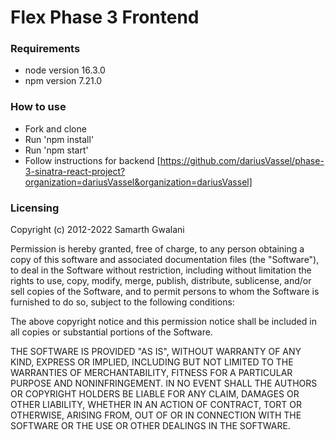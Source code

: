 # Flex Phase 3 Frontend

### Requirements

- node version 16.3.0
- npm version 7.21.0

### How to use

- Fork and clone
- Run 'npm install'
- Run 'npm start'
- Follow instructions for backend [https://github.com/dariusVassel/phase-3-sinatra-react-project?organization=dariusVassel&organization=dariusVassel]

### Licensing

Copyright (c) 2012-2022 Samarth Gwalani

Permission is hereby granted, free of charge, to any person obtaining
a copy of this software and associated documentation files (the
"Software"), to deal in the Software without restriction, including
without limitation the rights to use, copy, modify, merge, publish,
distribute, sublicense, and/or sell copies of the Software, and to
permit persons to whom the Software is furnished to do so, subject to
the following conditions:

The above copyright notice and this permission notice shall be
included in all copies or substantial portions of the Software.

THE SOFTWARE IS PROVIDED "AS IS", WITHOUT WARRANTY OF ANY KIND,
EXPRESS OR IMPLIED, INCLUDING BUT NOT LIMITED TO THE WARRANTIES OF
MERCHANTABILITY, FITNESS FOR A PARTICULAR PURPOSE AND
NONINFRINGEMENT. IN NO EVENT SHALL THE AUTHORS OR COPYRIGHT HOLDERS BE
LIABLE FOR ANY CLAIM, DAMAGES OR OTHER LIABILITY, WHETHER IN AN ACTION
OF CONTRACT, TORT OR OTHERWISE, ARISING FROM, OUT OF OR IN CONNECTION
WITH THE SOFTWARE OR THE USE OR OTHER DEALINGS IN THE SOFTWARE.
